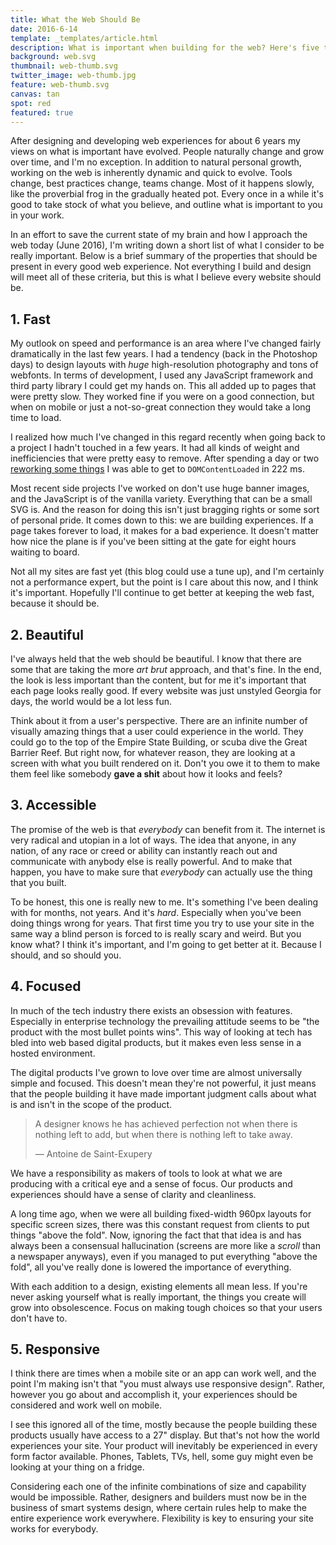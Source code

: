 ```yaml
---
title: What the Web Should Be
date: 2016-6-14
template: _templates/article.html
description: What is important when building for the web? Here's five things I think are critical.
background: web.svg
thumbnail: web-thumb.svg
twitter_image: web-thumb.jpg
feature: web-thumb.svg
canvas: tan
spot: red
featured: true
---
```


After designing and developing web experiences for about 6 years my views on what is important have evolved. People naturally change and grow over time, and I'm no exception. In addition to natural personal growth, working on the web is inherently dynamic and quick to evolve. Tools change, best practices change, teams change. Most of it happens slowly, like the proverbial frog in the gradually heated pot. Every once in a while it's good to take stock of what you believe, and outline what is important to you in your work.

In an effort to save the current state of my brain and how I approach the web today (June 2016), I'm writing down a short list of what I consider to be really important. Below is a brief summary of the properties that should be present in every good web experience. Not everything I build and design will meet all of these criteria, but this is what I believe every website should be.

## 1. Fast

My outlook on speed and performance is an area where I've changed fairly dramatically in the last few years. I had a tendency (back in the Photoshop days) to design layouts with *huge* high-resolution photography and tons of webfonts. In terms of development, I used any JavaScript framework and third party library I could get my hands on. This all added up to pages that were pretty slow. They worked fine if you were on a good connection, but when on mobile or just a not-so-great connection they would take a long time to load.

I realized how much I've changed in this regard recently when going back to a project I hadn't touched in a few years. It had all kinds of weight and inefficiencies that were pretty easy to remove. After spending a day or two [reworking some things](https://github.com/twaddington/pdxroasters/pull/123) I was able to get to `DOMContentLoaded` in 222 ms.

Most recent side projects I've worked on don't use huge banner images, and the JavaScript is of the vanilla variety. Everything that can be a small SVG is. And the reason for doing this isn't just bragging rights or some sort of personal pride. It comes down to this: we are building experiences. If a page takes forever to load, it makes for a bad experience. It doesn't matter how nice the plane is if you've been sitting at the gate for eight hours waiting to board.

Not all my sites are fast yet (this blog could use a tune up), and I'm certainly not a performance expert, but the point is I care about this now, and I think it's important. Hopefully I'll continue to get better at keeping the web fast, because it should be.

## 2. Beautiful

I've always held that the web should be beautiful. I know that there are some that are taking the more *art brut* approach, and that's fine. In the end, the look is less important than the content, but for me it's important that each page looks really good. If every website was just unstyled Georgia for days, the world would be a lot less fun.

Think about it from a user's perspective. There are an infinite number of visually amazing things that a user could experience in the world. They could go to the top of the Empire State Building, or scuba dive the Great Barrier Reef. But right now, for whatever reason, they are looking at a screen with what you built rendered on it. Don't you owe it to them to make them feel like somebody **gave a shit** about how it looks and feels?

## 3. Accessible

The promise of the web is that *everybody* can benefit from it. The internet is very radical and utopian in a lot of ways. The idea that anyone, in any nation, of any race or creed or ability can instantly reach out and communicate with anybody else is really powerful. And to make that happen, you have to make sure that *everybody* can actually use the thing that you built.

To be honest, this one is really new to me. It's something I've been dealing with for months, not years. And it's *hard*. Especially when you've been doing things wrong for years. That first time you try to use your site in the same way a blind person is forced to is really scary and weird. But you know what? I think it's important, and I'm going to get better at it. Because I should, and so should you.

## 4. Focused

In much of the tech industry there exists an obsession with features. Especially in enterprise technology the prevailing attitude seems to be "the product with the most bullet points wins". This way of looking at tech has bled into web based digital products, but it makes even less sense in a hosted environment.

The digital products I've grown to love over time are almost universally simple and focused. This doesn't mean they're not powerful, it just means that the people building it have made important judgment calls about what is and isn't in the scope of the product.

> A designer knows he has achieved perfection not when there is nothing left to add, but when there is nothing left to take away.
>
>— Antoine de Saint-Exupery

We have a responsibility as makers of tools to look at what we are producing with a critical eye and a sense of focus. Our products and experiences should have a sense of clarity and cleanliness.

A long time ago, when we were all building fixed-width 960px layouts for specific screen sizes, there was this constant request from clients to put things "above the fold". Now, ignoring the fact that that idea is and has always been a consensual hallucination (screens are more like a *scroll* than a newspaper anyways), even if you managed to put everything "above the fold", all you've really done is lowered the importance of everything.

With each addition to a design, existing elements all mean less. If you're never asking yourself what is really important, the things you create will grow into obsolescence. Focus on making tough choices so that your users don't have to.

## 5. Responsive

I think there are times when a mobile site or an app can work well, and the point I'm making isn't that "you must always use responsive design". Rather, however you go about and accomplish it, your experiences should be considered and work well on mobile.

I see this ignored all of the time, mostly because the people building these products usually have access to a 27" display. But that's not how the world experiences your site. Your product will inevitably be experienced in every form factor available. Phones, Tablets, TVs, hell, some guy might even be looking at your thing on a fridge.

Considering each one of the infinite combinations of size and capability would be impossible. Rather, designers and builders must now be in the business of smart systems design, where certain rules help to make the entire experience work everywhere. Flexibility is key to ensuring your site works for everybody.

